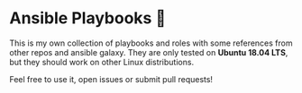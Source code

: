 # Ansible Playbooks 📗

This is my own collection of playbooks and roles with some references from other repos and ansible galaxy. They are only tested on **Ubuntu 18.04 LTS**, but they should work on other Linux distributions.

Feel free to use it, open issues or submit pull requests!
